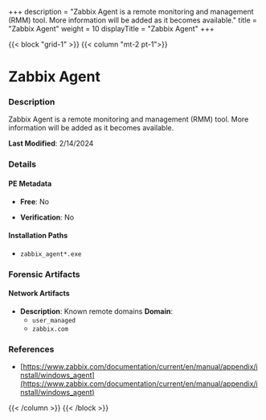 +++
description = "Zabbix Agent is a remote monitoring and management (RMM) tool. More information will be added as it becomes available."
title = "Zabbix Agent"
weight = 10
displayTitle = "Zabbix Agent"
+++


{{< block "grid-1" >}}
{{< column "mt-2 pt-1">}}

# Zabbix Agent


### Description

Zabbix Agent is a remote monitoring and management (RMM) tool. More information will be added as it becomes available.



**Last Modified**: 2/14/2024

### Details


#### PE Metadata


- **Free**: No

- **Verification**: No




#### Installation Paths
- `zabbix_agent*.exe`

### Forensic Artifacts




#### Network Artifacts

- **Description**: Known remote domains
  **Domain**:
    - `user_managed`
    - `zabbix.com`





### References
- [https://www.zabbix.com/documentation/current/en/manual/appendix/install/windows_agent](https://www.zabbix.com/documentation/current/en/manual/appendix/install/windows_agent)



{{< /column >}}
{{< /block >}}
